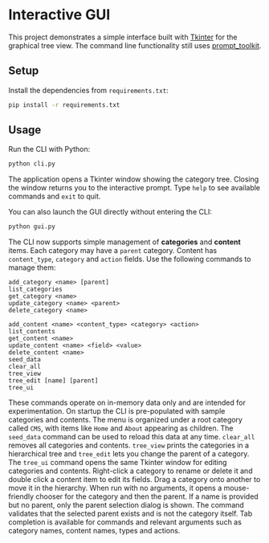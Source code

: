 # Interactive GUI

This project demonstrates a simple interface built with
[Tkinter](https://docs.python.org/3/library/tkinter.html) for the graphical
tree view. The command line functionality still uses
[prompt_toolkit](https://github.com/prompt-toolkit/python-prompt-toolkit).

## Setup

Install the dependencies from `requirements.txt`:

```bash
pip install -r requirements.txt
```

## Usage

Run the CLI with Python:

```bash
python cli.py
```
The application opens a Tkinter window showing the category tree. Closing the
window returns you to the interactive prompt. Type `help` to see available
commands and `exit` to quit.

You can also launch the GUI directly without entering the CLI:

```bash
python gui.py
```

The CLI now supports simple management of **categories** and **content** items. Each category may have a `parent` category. Content has `content_type`, `category` and `action` fields. Use the following commands to manage them:

```
add_category <name> [parent]
list_categories
get_category <name>
update_category <name> <parent>
delete_category <name>

add_content <name> <content_type> <category> <action>
list_contents
get_content <name>
update_content <name> <field> <value>
delete_content <name>
seed_data
clear_all
tree_view
tree_edit [name] [parent]
tree_ui
```

These commands operate on in-memory data only and are intended for experimentation.
On startup the CLI is pre-populated with sample categories and contents. The
menu is organized under a root category called `CMS`, with items like `Home` and
`About` appearing as children. The `seed_data` command can be used to reload this data at any time. `clear_all`
removes all categories and contents. `tree_view` prints the categories in a
hierarchical tree and `tree_edit` lets you change the parent of a category.
The `tree_ui` command opens the same Tkinter window for editing categories and
contents. Right-click a category to rename or delete it and double click a
content item to edit its fields. Drag a category onto another to move it in the
hierarchy.
When run with no arguments, it opens a mouse-friendly chooser for the
category and then the parent. If a name is provided but no parent, only the
parent selection dialog is shown. The command validates that the selected
parent exists and is not the category itself. Tab completion is available
for commands and relevant arguments such as category names, content names,
types and actions.

